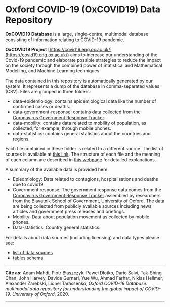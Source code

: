 # Oxford COVID-19 (OxCOVID19) Data Repository 

**OxCOVID19 Database** is a large, single-centre, multimodal database consisting of information relating to COVID-19 pandemic. 

**OxCOVID19 Project** [https://covid19.eng.ox.ac.uk/](https://covid19.eng.ox.ac.uk/)  aims to increase our understanding of the Covid-19 pandemic and elaborate possible strategies to reduce the impact on the society through the combined power of Statistical and Mathematical Modelling, and Machine Learning techniques.

The data contained in this repository is automatically generated by our system. It represents a dump of the database in comma-separated values (CSV).
Files are grouped in three folders:

- data-epidemiology: contains epidemiological data like the number of confirmed cases or deaths.
- data-government-response: contains data collected from the [Coronavirus Government Response Tracker](https://www.bsg.ox.ac.uk/research/research-projects/coronavirus-government-response-tracker).
- data-mobility: contains data related to mobility of population, as collected, for example, through mobile phones.
- data-statistics: contains general statistics about the countries and regions.

Each file contained in these folder is related to a different source. The list of sources is available at [this link](https://covid19.eng.ox.ac.uk/data_sources.html). The structure of each file and the meaning of each column are described in [this webpage](https://covid19.eng.ox.ac.uk/data_schema.html) for detailed explanations.

A summary of the available data is provided here:

* Epiedmiology: Data related to contagions, hospitalisations and deaths due to covid19.
* Government response: The government response data comes from the [Coronavirus Government Response Tracker](https://www.bsg.ox.ac.uk/research/research-projects/coronavirus-government-response-tracker) assembled by researchers from the Blavatnik School of Government, University of Oxford. The data are being collected from publicly available sources including news articles and government press releases and briefings.
* Mobility: Data about population movement as collected by mobile phones.
* Data-statistics: Country general statistics.

For details about data sources (including licensing) and data types please see:

* [list of data sources](https://docs.google.com/spreadsheets/d/1GHN1b_uZq4swxyN6dhPqjmjLtYGhONZ_yWlJoleTCjY/edit?usp=sharing)
* [tables schema](https://docs.google.com/spreadsheets/d/1GYyxsod4DG9aEN28nm3L6XWgnlZMWrBXtEzT6nuZUtQ/edit?usp=sharing)

---

__Cite as:__ Adam Mahdi, Piotr Błaszczyk, Paweł Dłotko, Dario Salvi, Tak-Shing Chan, John Harvey, Davide Gurnari, Yue Wu, Ahmad Farhat, Niklas Hellmer, Alexander Zarebski, Lionel Tarassenko,
<em>Oxford COVID-19 Database: multimodal data repository for understanding the global impact of COVID-19. University of Oxford</em>, 2020.

---
